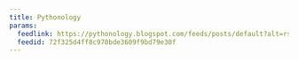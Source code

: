 ```yaml
---
title: Pythonology
params:
  feedlink: https://pythonology.blogspot.com/feeds/posts/default?alt=rss
  feedid: 72f325d4ff8c970bde3609f9bd79e30f
---
```

